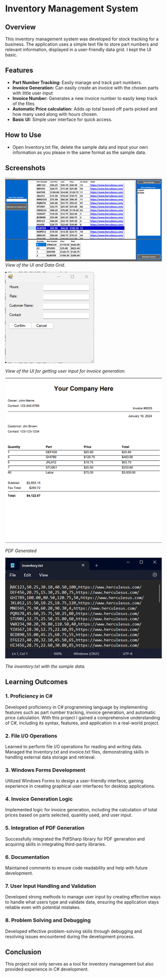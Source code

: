 # Inventory Management System

## Overview

This inventory management system was developed for stock tracking for a business. The application uses a simple text file to store part numbers and relevant information, displayed in a user-friendly data grid. I kept the UI basic.

## Features

- **Part Number Tracking:** Easily manage and track part numbers.
- **Invoice Generation:** Can easily create an invoice with the chosen parts with little user input
- **Invoice Number:** Generates a new invoice number to easily keep track of the files
- **Automatic Price calculation:** Adds up total based off parts picked and how many used along with hours chosen.
- **Basic UI:** Simple user interface for quick access.

## How to Use

- Open Inventory.txt file, delete the sample data and input your own information as you please in the same format as the sample data.

## Screenshots

![Screenshot 1](/screenshots/HomeScreen.png)
*View of the UI and Data Grid.*

![Screenshot 2](/screenshots/getUserHoursCustName.png)

*View of the UI for getting user input for invoice generation.*

![Screenshot 3](/screenshots/PDFscreenshot.png)

*PDF Generated*

![Screenshot 4](/screenshots/screenshot3.png)

*The inventory.txt with the sample data.*

## Learning Outcomes

### 1. Proficiency in C#

Developed proficiency in C# programming language by implementing features such as part number tracking, invoice generation, and automatic price calculation. With this project I gained a comprehensive understanding of C#, including its syntax, features, and application in a real-world project.

### 2. File I/O Operations

Learned to perform file I/O operations for reading and writing data. Managed the Inventory.txt and invoice.txt files, demonstrating skills in handling external data storage and retrieval.

### 3. Windows Forms Development

Utilized Windows Forms to design a user-friendly interface, gaining experience in creating graphical user interfaces for desktop applications.

### 4. Invoice Generation Logic

Implemented logic for invoice generation, including the calculation of total prices based on parts selected, quantity used, and user input.

### 5. Integration of PDF Generation

Successfully integrated the PdfSharp library for PDF generation and acquiring skills in integrating third-party libraries.

### 6. Documentation

Maintained comments to ensure code readability and help with future development.

### 7. User Input Handling and Validation

Developed strong methods to manage user input by creating effective ways to handle what users type and validate data, ensuring the application stays reliable even with potential mistakes.

### 8. Problem Solving and Debugging

Developed effective problem-solving skills through debugging and resolving issues encountered during the development process.

## Conclusion

This project not only serves as a tool for inventory management but also provided experience in C# development.
